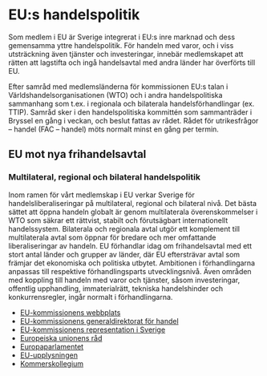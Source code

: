 # EU:s handelspolitik

Som medlem i EU är Sverige integrerat i EU:s inre marknad och dess gemensamma yttre handelspolitik. För handeln med varor, och i viss utsträckning även tjänster och investeringar, innebär medlemskapet att rätten att lagstifta och ingå handelsavtal med andra länder har överförts till EU.

Efter samråd med medlemsländerna för kommissionen EU:s talan i Världshandelsorganisationen (WTO) och i andra handelspolitiska sammanhang som t.ex. i regionala och bilaterala handelsförhandlingar (ex. TTIP). Samråd sker i den handelspolitiska kommittén som sammanträder i Bryssel en gång i veckan, och beslut fattas av rådet. Rådet för utrikesfrågor – handel (FAC – handel) möts normalt minst en gång per termin.

## EU mot nya frihandelsavtal

### Multilateral, regional och bilateral handelspolitik

Inom ramen för vårt medlemskap i EU verkar Sverige för handelsliberaliseringar på multilateral, regional och bilateral nivå. Det bästa sättet att öppna handeln globalt är genom multilaterala överenskommelser i WTO som säkrar ett rättvist, stabilt och förutsägbart internationellt handelssystem. Bilaterala och regionala avtal utgör ett komplement till multilaterala avtal som öppnar för bredare och mer omfattande liberaliseringar av handeln. EU förhandlar idag om frihandelsavtal med ett stort antal länder och grupper av länder, där EU eftersträvar avtal som främjar det ekonomiska och politiska utbytet. Ambitionen i förhandlingarna anpassas till respektive förhandlingsparts utvecklingsnivå. Även områden med koppling till handeln med varor och tjänster, såsom investeringar, offentlig upphandling, immaterialrätt, tekniska handelshinder och konkurrensregler, ingår normalt i förhandlingarna.

* [EU-kommissionens webbplats](http://ec.europa.eu/index_sv.htm)
* [EU-kommissionens generaldirektorat för handel](http://ec.europa.eu/trade/)
* [EU-kommissionens representation i Sverige](http://ec.europa.eu/sweden/index_sv.htm)
* [Europeiska unionens råd](http://www.consilium.europa.eu/sv/council-eu/)
* [Europaparlamentet](http://www.europarl.europa.eu/portal/sv)
* [EU-upplysningen](http://www.eu-upplysningen.se/)
* [Kommerskollegium](http://www.kommers.se/)
